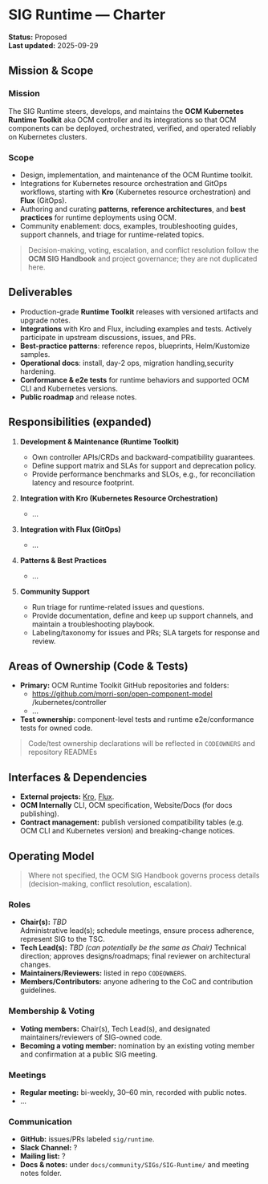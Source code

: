 # SIG Runtime — Charter

**Status:** Proposed  
**Last updated:** 2025-09-29

## Mission & Scope

### Mission

The SIG Runtime steers, develops, and maintains the **OCM Kubernetes Runtime Toolkit** aka OCM controller and its integrations so that OCM components can be deployed, orchestrated, verified, and operated reliably on Kubernetes clusters.

### Scope

- Design, implementation, and maintenance of the OCM Runtime toolkit.
- Integrations for Kubernetes resource orchestration and GitOps workflows, starting with **Kro** (Kubernetes resource orchestration) and **Flux** (GitOps).
- Authoring and curating **patterns**, **reference architectures**, and **best practices** for runtime deployments using OCM.
- Community enablement: docs, examples, troubleshooting guides, support channels, and triage for runtime-related topics.

> Decision-making, voting, escalation, and conflict resolution follow the **OCM SIG Handbook** and project governance; they are not duplicated here.

## Deliverables

- Production-grade **Runtime Toolkit** releases with versioned artifacts and upgrade notes.
- **Integrations** with Kro and Flux, including examples and tests. Actively participate in upstream discussions, issues, and PRs.
- **Best-practice patterns**: reference repos, blueprints, Helm/Kustomize samples.
- **Operational docs**: install, day-2 ops, migration handling,security hardening.
- **Conformance & e2e tests** for runtime behaviors and supported OCM CLI and Kubernetes versions.
- **Public roadmap** and release notes.

## Responsibilities (expanded)

1. **Development & Maintenance (Runtime Toolkit)**
   - Own controller APIs/CRDs and backward-compatibility guarantees.
   - Define support matrix and SLAs for support and deprecation policy.
   - Provide performance benchmarks and SLOs, e.g., for reconciliation latency and resource footprint.

2. **Integration with Kro (Kubernetes Resource Orchestration)**
   - ...

3. **Integration with Flux (GitOps)**
   - ...

4. **Patterns & Best Practices**
   - ...

5. **Community Support**
   - Run triage for runtime-related issues and questions.
   - Provide documentation, define and keep up support channels, and maintain a troubleshooting playbook.
   - Labeling/taxonomy for issues and PRs; SLA targets for response and review.

## Areas of Ownership (Code & Tests)

- **Primary:** OCM Runtime Toolkit GitHub repositories and folders:
  - https://github.com/morri-son/open-component-model /kubernetes/controller
  - ...
- **Test ownership:** component-level tests and runtime e2e/conformance tests for owned code.

> Code/test ownership declarations will be reflected in `CODEOWNERS` and repository READMEs

## Interfaces & Dependencies

- **External projects:** [Kro](https://kro.run), [Flux](https://fluxcd.io).
- **OCM Internally** CLI, OCM specification, Website/Docs (for docs publishing).
- **Contract management:** publish versioned compatibility tables (e.g. OCM CLI and Kubernetes version) and breaking-change notices.

## Operating Model

> Where not specified, the OCM SIG Handbook governs process details (decision-making, conflict resolution, escalation).

### Roles

- **Chair(s):** _TBD_  
  Administrative lead(s); schedule meetings, ensure process adherence, represent SIG to the TSC.
- **Tech Lead(s):** _TBD (can potentially be the same as Chair)_
  Technical direction; approves designs/roadmaps; final reviewer on architectural changes.
- **Maintainers/Reviewers:** listed in repo `CODEOWNERS`.
- **Members/Contributors:** anyone adhering to the CoC and contribution guidelines.

### Membership & Voting

- **Voting members:** Chair(s), Tech Lead(s), and designated maintainers/reviewers of SIG-owned code.
- **Becoming a voting member:** nomination by an existing voting member and confirmation at a public SIG meeting.

### Meetings

- **Regular meeting:** bi-weekly, 30–60 min, recorded with public notes.
- ...

### Communication

- **GitHub:** issues/PRs labeled `sig/runtime`.
- **Slack Channel:** ?
- **Mailing list:** ?
- **Docs & notes:** under `docs/community/SIGs/SIG-Runtime/` and meeting notes folder.
